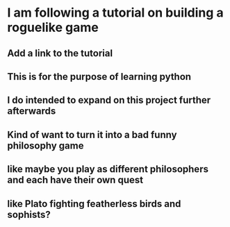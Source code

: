 # I am following a tutorial on building a roguelike game

## Add a link to the tutorial
## This is for the purpose of learning python
## I do intended to expand on this project further afterwards
## Kind of want to turn it into a bad funny philosophy game
## like maybe you play as different philosophers and each have their own quest
## like Plato fighting featherless birds and sophists?
